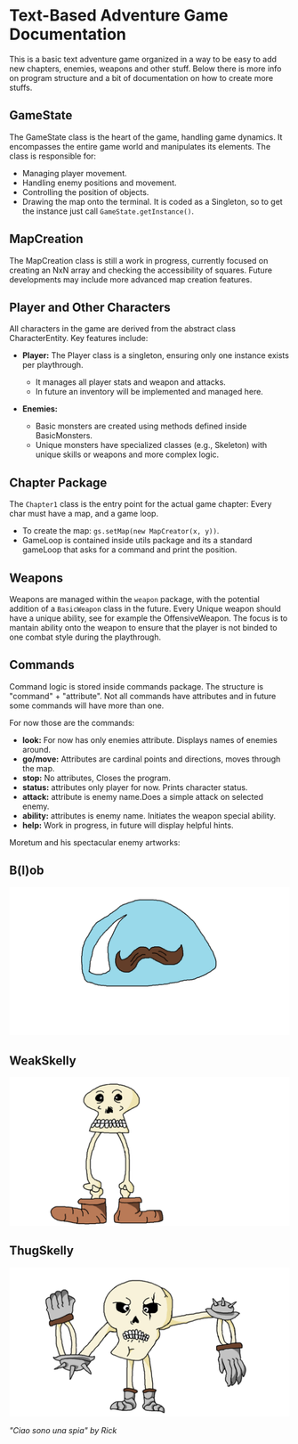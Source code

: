 # Text-Based Adventure Game Documentation

This is a basic text adventure game organized in a way to be easy to add new chapters, enemies, weapons and other stuff.
Below there is more info on program structure and a bit of documentation on how to create more stuffs.

## GameState

The GameState class is the heart of the game, handling game dynamics.
It encompasses the entire game world and manipulates its elements.
The class is responsible for:
- Managing player movement.
- Handling enemy positions and movement.
- Controlling the position of objects.
- Drawing the map onto the terminal.
  It is coded as a Singleton, so to get the instance just call `GameState.getInstance()`.

## MapCreation

The MapCreation class is still a work in progress, currently focused on creating an NxN array and checking the accessibility of squares.
Future developments may include more advanced map creation features.

## Player and Other Characters

All characters in the game are derived from the abstract class CharacterEntity.
Key features include:

- **Player:** The Player class is a singleton, ensuring only one instance exists per playthrough.
    - It manages all player stats and weapon and attacks.
    - In future an inventory will be implemented and managed here.

- **Enemies:**
    - Basic monsters are created using methods defined inside BasicMonsters.
    - Unique monsters have specialized classes (e.g., Skeleton) with unique skills or weapons and more complex logic.

## Chapter Package

The `Chapter1` class is the entry point for the actual game chapter:
Every char must have a map, and a game loop.
- To create the map: `gs.setMap(new MapCreator(x, y))`.
- GameLoop is contained inside utils package and its a standard gameLoop that asks for a command and print the position.

## Weapons

Weapons are managed within the `weapon` package, with the potential addition of a `BasicWeapon` class in the future.
Every Unique weapon should have a unique ability, see for example the OffensiveWeapon.
The focus is to mantain ability onto the weapon to ensure that the player is not binded to one combat style during the
playthrough.

## Commands

Command logic is stored inside commands package.
The structure is "command" + "attribute".
Not  all commands have attributes and in future some commands will have more than one.

For now those are the commands:
- **look:** For now has only enemies attribute. Displays names of enemies around.
- **go/move:** Attributes are cardinal points and directions, moves through the map.
- **stop:** No attributes, Closes the program.
- **status:** attributes only player for now. Prints character status.
- **attack:** attribute is enemy name.Does a simple attack on selected enemy.
- **ability:** attributes is enemy name. Initiates the weapon special ability.
- **help:** Work in progress, in future will display helpful hints.

Moretum and his spectacular enemy artworks:
## B(l)ob
![B(l)ob](src/main/resources/artwork/B(l)ob.png)
## WeakSkelly
![WeakSkelly](src/main/resources/artwork/WeakSkelly.png)
## ThugSkelly
![ThugSkelly](src/main/resources/artwork/ThugSkelly.png)


*"Ciao sono una spia" by Rick*
